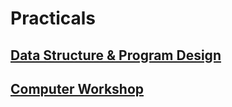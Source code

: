 # Practicals
## [Data Structure & Program Design](./practicals/dspd.md)
## [Computer Workshop](./practicals/computerWorkshop2.md)